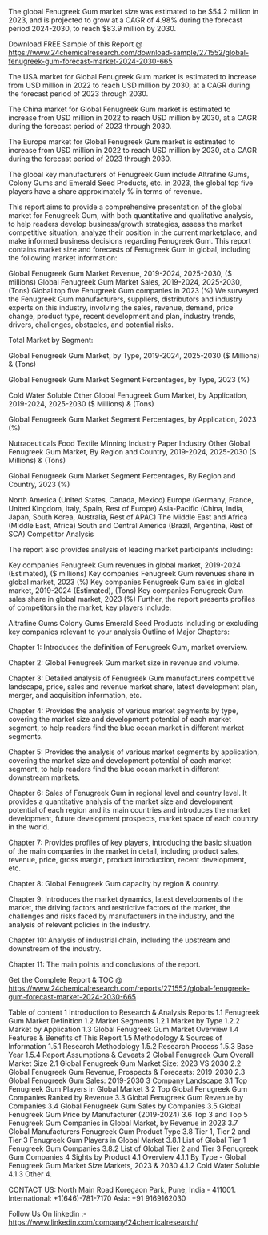 The global Fenugreek Gum market size was estimated to be $54.2 million in 2023, and is projected to grow at a CAGR of 4.98% during the forecast period 2024-2030, to reach $83.9 million by 2030.

Download FREE Sample of this Report @ https://www.24chemicalresearch.com/download-sample/271552/global-fenugreek-gum-forecast-market-2024-2030-665

The USA market for Global Fenugreek Gum market is estimated to increase from USD million in 2022 to reach USD million by 2030, at a CAGR during the forecast period of 2023 through 2030.

The China market for Global Fenugreek Gum market is estimated to increase from USD million in 2022 to reach USD million by 2030, at a CAGR during the forecast period of 2023 through 2030.

The Europe market for Global Fenugreek Gum market is estimated to increase from USD million in 2022 to reach USD million by 2030, at a CAGR during the forecast period of 2023 through 2030.

The global key manufacturers of Fenugreek Gum include Altrafine Gums, Colony Gums and Emerald Seed Products, etc. in 2023, the global top five players have a share approximately % in terms of revenue.

This report aims to provide a comprehensive presentation of the global market for Fenugreek Gum, with both quantitative and qualitative analysis, to help readers develop business/growth strategies, assess the market competitive situation, analyze their position in the current marketplace, and make informed business decisions regarding Fenugreek Gum. This report contains market size and forecasts of Fenugreek Gum in global, including the following market information:

Global Fenugreek Gum Market Revenue, 2019-2024, 2025-2030, ($ millions)
Global Fenugreek Gum Market Sales, 2019-2024, 2025-2030, (Tons)
Global top five Fenugreek Gum companies in 2023 (%)
We surveyed the Fenugreek Gum manufacturers, suppliers, distributors and industry experts on this industry, involving the sales, revenue, demand, price change, product type, recent development and plan, industry trends, drivers, challenges, obstacles, and potential risks.

Total Market by Segment:

Global Fenugreek Gum Market, by Type, 2019-2024, 2025-2030 ($ Millions) & (Tons)

Global Fenugreek Gum Market Segment Percentages, by Type, 2023 (%)

Cold Water Soluble
Other
Global Fenugreek Gum Market, by Application, 2019-2024, 2025-2030 ($ Millions) & (Tons)

Global Fenugreek Gum Market Segment Percentages, by Application, 2023 (%)

Nutraceuticals
Food
Textile
Minning Industry
Paper Industry
Other
Global Fenugreek Gum Market, By Region and Country, 2019-2024, 2025-2030 ($ Millions) & (Tons)

Global Fenugreek Gum Market Segment Percentages, By Region and Country, 2023 (%)

North America (United States, Canada, Mexico)
Europe (Germany, France, United Kingdom, Italy, Spain, Rest of Europe)
Asia-Pacific (China, India, Japan, South Korea, Australia, Rest of APAC)
The Middle East and Africa (Middle East, Africa)
South and Central America (Brazil, Argentina, Rest of SCA)
Competitor Analysis

The report also provides analysis of leading market participants including:

Key companies Fenugreek Gum revenues in global market, 2019-2024 (Estimated), ($ millions)
Key companies Fenugreek Gum revenues share in global market, 2023 (%)
Key companies Fenugreek Gum sales in global market, 2019-2024 (Estimated), (Tons)
Key companies Fenugreek Gum sales share in global market, 2023 (%)
Further, the report presents profiles of competitors in the market, key players include:

Altrafine Gums
Colony Gums
Emerald Seed Products
Including or excluding key companies relevant to your analysis
Outline of Major Chapters:

Chapter 1: Introduces the definition of Fenugreek Gum, market overview.

Chapter 2: Global Fenugreek Gum market size in revenue and volume.

Chapter 3: Detailed analysis of Fenugreek Gum manufacturers competitive landscape, price, sales and revenue market share, latest development plan, merger, and acquisition information, etc.

Chapter 4: Provides the analysis of various market segments by type, covering the market size and development potential of each market segment, to help readers find the blue ocean market in different market segments.

Chapter 5: Provides the analysis of various market segments by application, covering the market size and development potential of each market segment, to help readers find the blue ocean market in different downstream markets.

Chapter 6: Sales of Fenugreek Gum in regional level and country level. It provides a quantitative analysis of the market size and development potential of each region and its main countries and introduces the market development, future development prospects, market space of each country in the world.

Chapter 7: Provides profiles of key players, introducing the basic situation of the main companies in the market in detail, including product sales, revenue, price, gross margin, product introduction, recent development, etc.

Chapter 8: Global Fenugreek Gum capacity by region & country.

Chapter 9: Introduces the market dynamics, latest developments of the market, the driving factors and restrictive factors of the market, the challenges and risks faced by manufacturers in the industry, and the analysis of relevant policies in the industry.

Chapter 10: Analysis of industrial chain, including the upstream and downstream of the industry.

Chapter 11: The main points and conclusions of the report.

Get the Complete Report & TOC @ https://www.24chemicalresearch.com/reports/271552/global-fenugreek-gum-forecast-market-2024-2030-665

Table of content
1 Introduction to Research & Analysis Reports
1.1 Fenugreek Gum Market Definition
1.2 Market Segments
1.2.1 Market by Type
1.2.2 Market by Application
1.3 Global Fenugreek Gum Market Overview
1.4 Features & Benefits of This Report
1.5 Methodology & Sources of Information
1.5.1 Research Methodology
1.5.2 Research Process
1.5.3 Base Year
1.5.4 Report Assumptions & Caveats
2 Global Fenugreek Gum Overall Market Size
2.1 Global Fenugreek Gum Market Size: 2023 VS 2030
2.2 Global Fenugreek Gum Revenue, Prospects & Forecasts: 2019-2030
2.3 Global Fenugreek Gum Sales: 2019-2030
3 Company Landscape
3.1 Top Fenugreek Gum Players in Global Market
3.2 Top Global Fenugreek Gum Companies Ranked by Revenue
3.3 Global Fenugreek Gum Revenue by Companies
3.4 Global Fenugreek Gum Sales by Companies
3.5 Global Fenugreek Gum Price by Manufacturer (2019-2024)
3.6 Top 3 and Top 5 Fenugreek Gum Companies in Global Market, by Revenue in 2023
3.7 Global Manufacturers Fenugreek Gum Product Type
3.8 Tier 1, Tier 2 and Tier 3 Fenugreek Gum Players in Global Market
3.8.1 List of Global Tier 1 Fenugreek Gum Companies
3.8.2 List of Global Tier 2 and Tier 3 Fenugreek Gum Companies
4 Sights by Product
4.1 Overview
4.1.1 By Type - Global Fenugreek Gum Market Size Markets, 2023 & 2030
4.1.2 Cold Water Soluble
4.1.3 Other
4.

CONTACT US:
North Main Road Koregaon Park, Pune, India - 411001.
International: +1(646)-781-7170
Asia: +91 9169162030

Follow Us On linkedin :- https://www.linkedin.com/company/24chemicalresearch/
